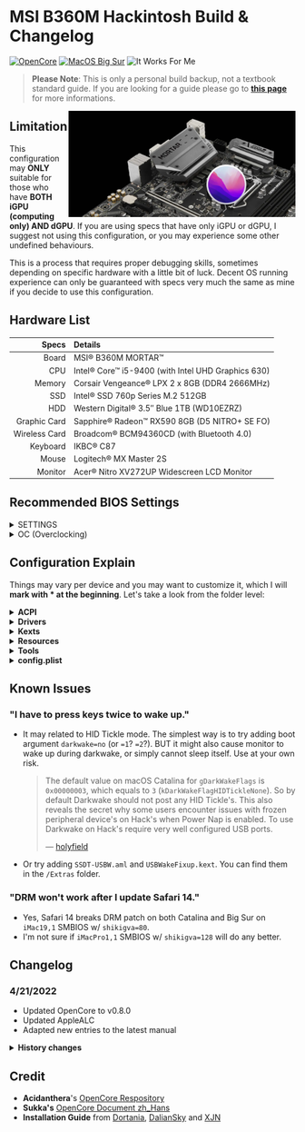 # MSI B360M Hackintosh Build & Changelog

[![OpenCore](https://img.shields.io/badge/OpenCore-0.8.0-f95)](https://github.com/acidanthera/OpenCorePkg/releases/latest)
[![MacOS Big Sur](https://img.shields.io/badge/macOS-12.3.1-9cf)](https://www.apple.com/macos/monterey/)
![It Works For Me](https://img.shields.io/badge/It%20Works-For%20Me™-green)

> **Please Note**: This is only a personal build backup, not a textbook standard guide. If you are looking for a guide please go to **[this page](https://dortania.github.io/getting-started/)** for more informations.

<img src="Extras/readme-cover.webp" align="right" width="400" />

## Limitation

This configuration may **ONLY** suitable for those who have **BOTH iGPU (computing only) AND dGPU**. If you are using specs that have only iGPU or dGPU, I suggest not using this configuration, or you may experience some other undefined behaviours.

This is a process that requires proper debugging skills, sometimes depending on specific hardware with a little bit of luck. Decent OS running experience can only be guaranteed with specs very much the same as mine if you decide to use this configuration.

## Hardware List

|         Specs | Details                                            |
| ------------: | :------------------------------------------------- |
|         Board | MSI® B360M MORTAR™                                 |
|           CPU | Intel® Core™ i5-9400 (with Intel UHD Graphics 630) |
|        Memory | Corsair Vengeance® LPX 2 x 8GB (DDR4 2666MHz)      |
|           SSD | Intel® SSD 760p Series M.2 512GB                   |
|           HDD | Western Digital® 3.5″ Blue 1TB (WD10EZRZ)          |
|  Graphic Card | Sapphire® Radeon™ RX590 8GB (D5 NITRO+ SE FO)      |
| Wireless Card | Broadcom® BCM94360CD (with Bluetooth 4.0)          |
|      Keyboard | IKBC® C87                                          |
|         Mouse | Logitech® MX Master 2S                             |
|       Monitor | Acer® Nitro XV272UP Widescreen LCD Monitor         |

## Recommended BIOS Settings

<details><summary>SETTINGS</summary>

  - <details><summary>Advanced</summary>

      - PCI Subsystem Settings
        - Above 4G Memory / Crypto Currency Mining [**Enabled**]
      - Integrated Graphics Configuration
        - Initiate Graphic Adapter [**PEG**]
        - Integrated Graphics Share Memory [**64M**]
        - IGD Multi-Monitor [**Enabled**]
      - USB Configuration
        - XHCI Hand-off [**Enabled**]
        - Legacy USB Support [**Enabled**]
      - Power Management Setup
        - Erp Ready [**Enabled**]
      - Windows OS Configuration
        - Windows 10 WHQL Support [**Enabled**]
        - MSI Fast Boot [**Disabled**]
      - Wake Up Event Setup
        - Wake Up Event By [**BIOS**]
        - Resume by USB Device [**Enabled**]
    
    </details>

  - <details><summary>Boot</summary>

      - Boot Mode Select [**UEFI**]
    
    </details>
</details>

<details><summary>OC (Overclocking)</summary>

  - CPU Features
    - Intel Virtualization Tech [**Enabled**]
    - Intel VT-D Tech [**Disabled**]
    - CFG Lock [**Disabled**]

</details>

## Configuration Explain

Things may vary per device and you may want to customize it, which I will **mark with * at the beginning**. Let's take a look from the folder level:

<details><summary><strong>ACPI</strong></summary>

  - `SSDT-AWAC`: Re-enable the old RTC clock that is compatible with macOS.
  - `SSDT-EC-USBX`: Create fake EC device for desktop and fix USB power.
  - `SSDT-PLUG`: Allow the kernel's XCPM (XNU's CPU Power Management) to manage our CPU's power management. Auto detect.
  - `SSDT-PMCR`: Fix NVRAM support for 300 series motherboard.
  - `* SSDT-SBUS-MCHC`: Not necessary. Fix AppleSMBus support.

</details>

</details>

<details><summary><strong>Drivers</strong></summary>

  - `OpenRuntime.efi`: Work with `Booter` quirks in config.plist.
  - `HfsPlus.efi`: Support HFS+ File System which is used by Recovery and Time Machine.
  - `OpenCanopy.efi`: Bring GUI for OpenCore.

</details>

<details><summary><strong>Kexts</strong></summary>

  - `Lilu`: Other kexts depending on this one.
  - `VirtualSMC`: SMC emulator layer.
  - `SMCProcessor`: CPU sensor support.
  - `SMCSuperIO`: IO sensor support.
  - `WhateverGreen`: Various patches necessary for GPU.
  - `AppleALC`: Native macOS HD audio for not officially supported codecs.
  - `IntelMausi`: Intel Ethernet LAN driver for macOS.
  - `NVMeFix`: Fix random kernel panic after wake caused by NVMe device.
  - `AirportBrcmFixup`: Fix Wi-Fi lagging after wake.
  - `* USBPorts`: Custom USB ports mapping for iMac19,2. Ports mapping may vary per device. This kext can be used directly if your USB ports are same as mine:
    
      ```zsh
      1.  HS01 - Internal - BRCM20702 Hub
      2.  HS03 - Internal - USB Keyboard
      3.  HS04 - Internal - USB Mouse
      4.  HS05 - USB 3 - Back USB 3 (SS01)
      5.  HS07 - USB 2 - Back USB 2
      6.  HS08 - USB 2 - Back USB 2
      7.  HS09 - USB 3 - Front USB 3 (SS05)
      8.  HS10 - USB 3 - Front USB 3 (SS06)
      9.  SS01 - Type 3 - Back USB 3
      10. SS02 - TypeC+Sw - Back Type C
      11. SS05 - USB 3 - Front USB 3
      12. SS06 - USB 3 - Front USB 3
      ```

</details>
  
<details><summary><strong>Resources</strong></summary>

  - Here put OpenCanopy resources.

</details>

<details><summary><strong>Tools</strong></summary>

  - `* ResetSystem.efi`: I choose `Firmware` argument in config.plist to reboot into BIOS firmware settings when necessary. Change as you wish.

</details>

<details><summary><strong>config.plist</strong></summary>

  - `* DeviceProperties`: I put `layout-id`, `igfxfw` and `shikigva` arguments here. You can delete them from here and put into boot-args if you wish.  
    Here I choose `layout-id 92` to fix audio. Even if the `Address` is not the same with our spec, I find it working well with this layout.  
    I use `shikigva 80` to fix DRM, delete it if you are experiencing screen freezing issue.
    The `igfxfw` value here is used to load Apple GuC firmware, delete it if you are experiencing display issues.
  - `* Generic`: You should generate SMBIOS info by using [GenSMBIOS](https://github.com/corpnewt/GenSMBIOS) to fix iServices, and make sure it is "Invalid Serial" or "Purchase Date not Validated" (i.e., no conflict with real Macs) for your own good by checking [Apple Check Coverage page](https://checkcoverage.apple.com/).

</details>

## Known Issues

### "I have to press keys twice to wake up."

- It may related to HID Tickle mode. The simplest way is to try adding boot argument `darkwake=no` (or `=1`? `=2`?). BUT it might also cause monitor to wake up during darkwake, or simply cannot sleep itself. Use at your own risk.

  > The default value on macOS Catalina for `gDarkWakeFlags` is `0x00000003`, which equals to `3` (`kDarkWakeFlagHIDTickleNone`). So by default Darkwake should not post any HID Tickle's. This also reveals the secret why some users encounter issues with frozen peripheral device's on Hack's when Power Nap is enabled. To use Darkwake on Hack's require very well configured USB ports.
  >
  > — [holyfield](https://www.insanelymac.com/forum/topic/342002-darkwake-on-macos-catalina-boot-args-darkwake8-darkwake10-are-obsolete/)

- Or try adding `SSDT-USBW.aml` and `USBWakeFixup.kext`. You can find them in the `/Extras` folder.

### "DRM won't work after I update Safari 14."

- Yes, Safari 14 breaks DRM patch on both Catalina and Big Sur on `iMac19,1` SMBIOS w/ `shikigva=80`.
- I'm not sure if `iMacPro1,1` SMBIOS w/ `shikigva=128` will do any better.

## Changelog

### 4/21/2022

- Updated OpenCore to v0.8.0
- Updated AppleALC
- Adapted new entries to the latest manual

<details><summary><strong>History changes</strong></summary>

  ### 3/10/2022

  - Updated OpenCore to v0.7.9
  - Updated Lilu, AppleALC and WhateverGreen
  - Adapted new entries to the latest manua

  ### 1/11/2022

  - Updated OpenCore to v0.7.7
  - Updated Lilu, AppleALC and WhateverGreen
  - Adapted new entries to the latest manual

  ### 12/22/2021

  - Updated OpenCore to v0.7.6
  - Updated Lilu and SMC kexts
  - Added new entries of configuration
  - Adjusted `UIScale` location

  ### 11/04/2021

  - Updated OpenCore to v0.7.5
  - Updated AppleALC and WhateverGreen
  - Added kext version information into config.plist

  ### 10/26/2021

  - Updated OpenCore to v0.7.4 to satisfy macOS Monterey
  - Updated AppleALC and WhateverGreen
  - Adjust config entries order according to the latest manual

  ### 09/08/2021

  - Updated OpenCore to v0.7.3
  - Updated kexts and resources
  - Change drivers config style according to the latest manual

  ### 08/14/2021

  - Updated OpenCore to v0.7.2
  - Updated kexts and resources

  ### 07/06/2021

  - Updated OpenCore to v0.7.1
  - Updated kexts and resources

  ### 06/08/2021

  - Updated OpenCore to v0.7.0
  - Updated kexts and resources

  ### 05/04/2021

  - Updated OpenCore to v0.6.9
  - Updated Lilu and her friends

  ### 05/01/2021

  - Updated OpenCore to v0.6.8
  - Updated kexts
  - Added mouse support by setting `PickerAttributes` to `19`

  ### 03/02/2021

  - Updated OpenCore to v0.6.7
  - Updated kexts
  - Replaced SSDTs to acidanthera version
  - Moved Apple quick charge properties from `USBPorts.kext` to `SSDT-EC-USBX.aml`
  - Readded `shikigva 80` to fix Apple TV DRM

  ### 02/17/2021

  - Fixed invalid maskbit in `PickerAttributes`
  - Disabled unnecessary `AllowRelocationBlock`

  ### 02/01/2021

  - Updated OpenCore to v0.6.6
  - Updated `Lilu` and her friends
  - Replaced `BootProtect` with `LauncherOption` and `LauncherPath`
  - Added new terms and set to default value
  - Removed `Bootstrap.efi`
  - Set `PickerAttributes` to `15` (just because I don't like cursor)
  - Updated some resources

  ### 01/06/2021

  - Updated OpenCore to v0.6.5
  - Updated `Lilu` and her friends
  - Set `PickerAttributes` to `25`
  - Set `PickerVariable` to `Modern`
  - Updated `EFI/OC/Resources/Image` to experience modern boot picker icon set (Big Sur style)
  - Deprecated `DeduplicateBootOrder` quirk

  ### 12/12/2020

  - Updated OpenCore to v0.6.4
  - Updated `Lilu` and her friends
  - Enabled `ResetLogoStatus` to fix potential logo missing problem when booting Windows
  - Deprecated `run-efi-updater` NVRAM variable (not working on Big Sur) and enabled `BlacklistAppleUpdate` quirk
  - Added `SystemAudioVolume` NVRAM variable to meet the latest `PlayChime` standard
  - Disabled `DeduplicateBootOrder` as is now deprecated

  ### 11/18/2020

  - Adjust `USBPorts.kext` to support Apple quick charge for Big Sur.
  - Drop WhateverGreen DRM patch for Big Sur.

  ### 11/03/2020

  - Updated OpenCore to v0.6.3
  - Updated `Lilu` and her friends

  ### 10/07/2020

  - Updated OpenCore to v0.6.2
  - Updated `Lilu` and her friends
  - Set new entries of OpenCore v0.6.2 config to failsafe as they are mainly relevant to legacy machines
  - Drop `SSDT-MEM2-DMAC.aml`, not necessary

  ### 09/17/2020

  - Added `bootstrap` for better booting experience
  - Merged USB quick charging into `USBPorts.kext`
  - Fixed USB mapping IOClass from `AppleUSBMergeNub` to `AppleUSBHostMergeProperties` to match Catalina standard
  - Disabled some debug terms as this is a `RELEASE` build
  - Disabled `SetupVirtualMap`, not needed for MSI B360M
  - Disabled Apple Secure Boot, yeah, changed my mind

  ### 09/07/2020

  - Updated OpenCore to v0.6.1
  - Updated `Lilu` and her friends
  - Set `DiscardHibernateMap` to `false` as I turned off hibernate on Windows
  - Added `Arch` and `MinKernel` settings to meet OpenCore's latest standard
  - Set `DisableLinkeditJettison` to `true` to let `Lilu` and others function in macOS Big Sur with best performance without `keepsyms=1` boot argument
  - Added **Medium Security** of Apple Secure Boot, which means `SecureBootModel` set to `Default`, `ApECID` set to `0` and `DmgLoading` set to `Signed`
  - Set `AdviseWindows` to `false` as EFI partition is first on the Windows drive
  - Deleted `ExFatDxe.efi`
  - *Note*: Hotkeys to launch picker now works fine as OpenCore now won't reset input protocols any more

  ### 08/04/2020

  - Updated OpenCore to v0.6.0
  - Optimized ACPI hotpatches: `SSDT-EC-USBX`, `SSDT-AWAC`, `SSDT-PLUG`, `SSDT-PMCR`
  - Added new ACPI hotpatches for final touch: `SSDT-MEM2-DMAC`, `SSDT-SBUS-MCHC`
  - Updated `Lilu` and her friends
  - Deleted `CPUFriend` as i5-9400 does not necessarily need this
  - Added `AirportBrcmFixup` to fix Wi-Fi lagging after sleeping
  - Added an icon for `ResetSystem.efi`
  - Changed some `<data>` fields in config to `<number>` and `<string>` to avoid being eaten by Xcode 11
  - Added `Firmware` mode to ResetSystem to reboot into BIOS settings
  - Moved `shikigva` and `igfxfw` from `boot-arg` into `DeviceProperties`

  ### 06/04/2020

  - Initiated repository

</details>

## Credit

- **Acidanthera**'s [OpenCore Respository](https://github.com/acidanthera/OpenCorePkg)
- **Sukka's** [OpenCore Document zh_Hans](https://oc.skk.moe)
- **Installation Guide** from [Dortania](https://dortania.github.io/OpenCore-Install-Guide/), [DalianSky](https://blog.daliansky.net/OpenCore-BootLoader.html) and [XJN](https://blog.xjn819.com/?p=543)

